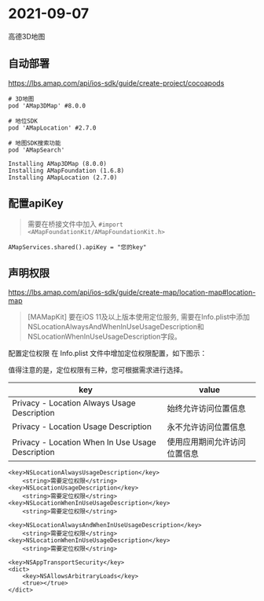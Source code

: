 # 2021-09-07

高德3D地图

## 自动部署

https://lbs.amap.com/api/ios-sdk/guide/create-project/cocoapods

```
# 3D地图
pod 'AMap3DMap' #8.0.0

# 地位SDK
pod 'AMapLocation' #2.7.0

# 地图SDK搜索功能
pod 'AMapSearch'
```

```
Installing AMap3DMap (8.0.0)
Installing AMapFoundation (1.6.8)
Installing AMapLocation (2.7.0)
```

## 配置apiKey

> 需要在桥接文件中加入 `#import <AMapFoundationKit/AMapFoundationKit.h>`

```
AMapServices.shared().apiKey = "您的key"
```

## 声明权限

https://lbs.amap.com/api/ios-sdk/guide/create-map/location-map#location-map

> [MAMapKit] 要在iOS 11及以上版本使用定位服务, 需要在Info.plist中添加NSLocationAlwaysAndWhenInUseUsageDescription和NSLocationWhenInUseUsageDescription字段。

配置定位权限
在 Info.plist 文件中增加定位权限配置，如下图示：

值得注意的是，定位权限有三种，您可根据需求进行选择。

key | value
--|--
Privacy - Location Always Usage Description | 始终允许访问位置信息
Privacy - Location Usage Description | 永不允许访问位置信息
Privacy - Location When In Use Usage Description | 使用应用期间允许访问位置信息

```
<key>NSLocationAlwaysUsageDescription</key>
	<string>需要定位权限</string>
<key>NSLocationUsageDescription</key>
	<string>需要定位权限</string>
<key>NSLocationWhenInUseUsageDescription</key>
	<string>需要定位权限</string>
	
<key>NSLocationAlwaysAndWhenInUseUsageDescription</key>
	<string>需要定位权限</string>
<key>NSLocationWhenInUseUsageDescription</key>
	<string>需要定位权限</string>
	
<key>NSAppTransportSecurity</key>
<dict>
    <key>NSAllowsArbitraryLoads</key>
    <true></true>
</dict>
```